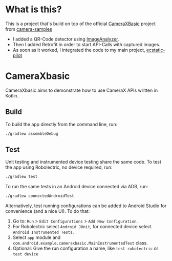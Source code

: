 # What is this?
This is a project that's build on top of the official [CameraXBasic](https://github.com/android/camera-samples/tree/main/CameraXBasic) project from [camera-samples](https://github.com/android/camera-samples/)

* I added a QR-Code detector using [ImageAnalyzer](https://developer.android.com/training/camerax/analyze). 
* Then I added Retrofit in order to start API-Calls with captured images.
* As soon as it worked, I integrated the code to my main project, [ecstatic-pilot](https://github.com/cyrillkuettel/ecstatic-pilot)

# CameraXbasic

CameraXbasic aims to demonstrate how to use CameraX APIs written in Kotlin.

## Build

To build the app directly from the command line, run:
```sh
./gradlew assembleDebug
```

## Test

Unit testing and instrumented device testing share the same code. To test the app using Robolectric, no device required, run:
```sh
./gradlew test
```

To run the same tests in an Android device connected via ADB, run:
```sh
./gradlew connectedAndroidTest
```

Alternatively, test running configurations can be added to Android Studio for convenience (and a nice UI). To do that:
1. Go to: `Run` > `Edit Configurations` > `Add New Configuration`.
1. For Robolectric select `Android JUnit`, for connected device select `Android Instrumented Tests`.
1. Select `app` module and `com.android.example.cameraxbasic.MainInstrumentedTest` class.
1. Optional: Give the run configuration a name, like `test robolectric` or `test device`
